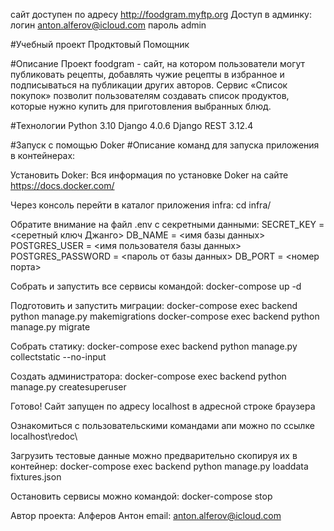 сайт доступен по адресу http://foodgram.myftp.org
Доступ в админку:
    логин anton.alferov@icloud.com
    пароль admin

#Учебный проект Продктовый Помощник

#Описание
Проект foodgram - сайт, на котором пользователи могут публиковать рецепты, добавлять чужие рецепты в избранное и подписываться на публикации других авторов. Сервис «Список покупок» позволит пользователям создавать список продуктов, которые нужно купить для приготовления выбранных блюд.

#Технологии
Python 3.10
Django 4.0.6
Django REST 3.12.4

#Запуск с помощью Doker
#Описание команд для запуска приложения в контейнерах:

Установить Doker:
Вся информация по установке Doker на сайте https://docs.docker.com/

Через консоль перейти в каталог приложения infra:
cd infra/

Обратите внимание на файл .env с секретными данными:
SECRET_KEY = <серетный ключ Джанго>
DB_NAME = <имя базы данных>
POSTGRES_USER = <имя пользователя базы данных>
POSTGRES_PASSWORD = <пароль от базы данных>
DB_PORT = <номер порта>

Собрать и запустить все сервисы командой:
docker-compose up -d

Подготовить и запустить миграции:
docker-compose exec backend python manage.py makemigrations
docker-compose exec backend python manage.py migrate

Собрать статику:
docker-compose exec backend python manage.py collectstatic --no-input

Создать администратора:
docker-compose exec backend python manage.py createsuperuser

Готово!
Сайт запущен по адресу localhost в адресной строке браузера

Ознакомиться с пользовательскими командами апи можно по ссылке localhost\redoc\

Загрузить тестовые данные можно предварительно скопируя их в контейнер:
docker-compose exec backend python manage.py loaddata fixtures.json

Остановить сервисы можно командой:
docker-compose stop

Автор проекта:
Алферов Антон email: anton.alferov@icloud.com